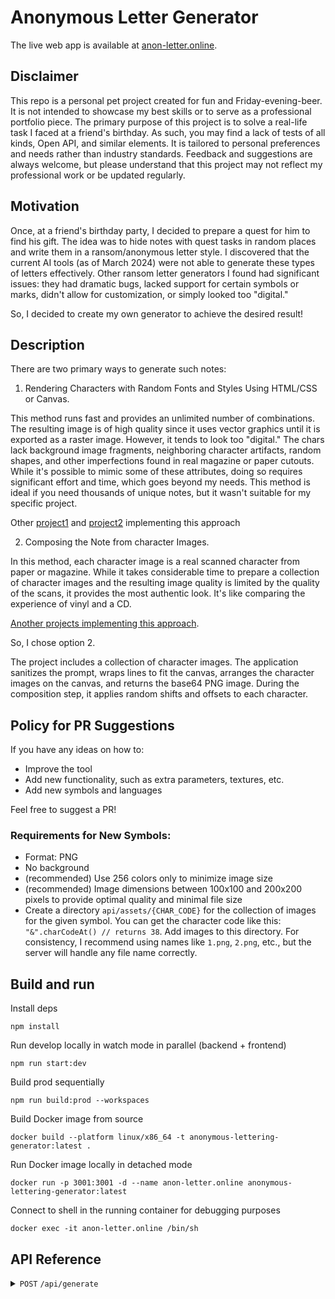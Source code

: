 # Anonymous Letter Generator

The live web app is available at [anon-letter.online](https://anon-letter.online/).

## Disclaimer

This repo is a personal pet project created for fun and Friday-evening-beer. It is not intended to showcase my best skills or to serve as a professional portfolio piece. The primary purpose of this project is to solve a real-life task I faced at a friend's birthday. As such, you may find a lack of tests of all kinds, Open API, and similar elements. It is tailored to personal preferences and needs rather than industry standards. Feedback and suggestions are always welcome, but please understand that this project may not reflect my professional work or be updated regularly.

## Motivation

Once, at a friend's birthday party, I decided to prepare a quest for him to find his gift. The idea was to hide notes with quest tasks in random places and write them in a ransom/anonymous letter style. I discovered that the current AI tools (as of March 2024) were not able to generate these types of letters effectively. Other ransom letter generators I found had significant issues: they had dramatic bugs, lacked support for certain symbols or marks, didn't allow for customization, or simply looked too "digital."

So, I decided to create my own generator to achieve the desired result!

## Description

There are two primary ways to generate such notes:

1. Rendering Characters with Random Fonts and Styles Using HTML/CSS or Canvas.

This method runs fast and provides an unlimited number of combinations. The resulting image is of high quality since it uses vector graphics until it is exported as a raster image. However, it tends to look too "digital." The chars lack background image fragments, neighboring character artifacts, random shapes, and other imperfections found in real magazine or paper cutouts. While it's possible to mimic some of these attributes, doing so requires significant effort and time, which goes beyond my needs. This method is ideal if you need thousands of unique notes, but it wasn't suitable for my specific project.

Other [project1](https://codepen.io/breathing/full/eYdmXby) and [project2](https://www.ransomizer.com/) implementing this approach

2. Composing the Note from character Images.

In this method, each character image is a real scanned character from paper or magazine. While it takes considerable time to prepare a collection of character images and the resulting image quality is limited by the quality of the scans, it provides the most authentic look. It's like comparing the experience of vinyl and a CD.

[Another projects implementing this approach](https://jenniferdewalt.com/ransom_note/page).

So, I chose option 2.

The project includes a collection of character images. The application sanitizes the prompt, wraps lines to fit the canvas, arranges the character images on the canvas, and returns the base64 PNG image. During the composition step, it applies random shifts and offsets to each character.

## Policy for PR Suggestions
If you have any ideas on how to:

- Improve the tool
- Add new functionality, such as extra parameters, textures, etc.
- Add new symbols and languages

Feel free to suggest a PR!

### Requirements for New Symbols:
- Format: PNG
- No background
- (recommended) Use 256 colors only to minimize image size
- (recommended) Image dimensions between 100x100 and 200x200 pixels to provide optimal quality and minimal file size
- Create a directory `api/assets/{CHAR_CODE}` for the collection of images for the given symbol. You can get the character code like this: `"&".charCodeAt() // returns 38`. Add images to this directory. For consistency, I recommend using names like `1.png`, `2.png`, etc., but the server will handle any file name correctly.

## Build and run

Install deps
```
npm install
```

Run develop locally in watch mode in parallel (backend + frontend)
```
npm run start:dev
```

Build prod sequentially
```
npm run build:prod --workspaces
```

Build Docker image from source
```
docker build --platform linux/x86_64 -t anonymous-lettering-generator:latest .
```

Run Docker image locally in detached mode
```
docker run -p 3001:3001 -d --name anon-letter.online anonymous-lettering-generator:latest
```

Connect to shell in the running container for debugging purposes
```
docker exec -it anon-letter.online /bin/sh
```

## API Reference

<details>
<summary><code>POST</code> <code>/api/generate</code></summary>

Payload
```json
{
    "prompt": "text of my ransom letter",
    "transparent": false,
    "lineSpacingFactor": 0.2, // 0 - 1
    "letterSpacingFactor": 0.2,
    "positionRandomOffsetFactor": 0.2,
    "rotationRandomDegreeFactor": 0.2,
    "sizeRandomFactor": 0.2
}
```

## Further plans

- create Telegram bot
- add different paper textured backgrounds

Response is a base64 encoded PNG image.

// TODO: adjust client for mobile devices